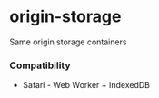 # origin-storage
Same origin storage containers

### Compatibility

* Safari - Web Worker + IndexedDB
